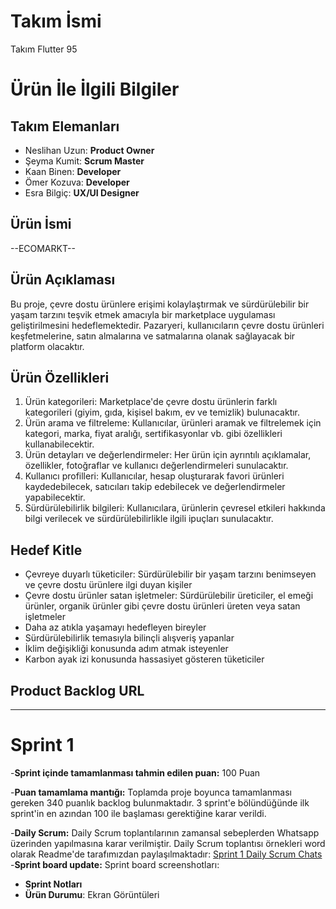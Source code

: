 # Takım İsmi
Takım Flutter 95

# Ürün İle İlgili Bilgiler
## Takım Elemanları
- Neslihan Uzun: **Product Owner**
- Şeyma Kumit: **Scrum Master**
- Kaan Binen: **Developer**
- Ömer Kozuva: **Developer**
- Esra Bilgiç: **UX/UI Designer**

## Ürün İsmi
--ECOMARKT--

## Ürün Açıklaması
Bu proje, çevre dostu ürünlere erişimi kolaylaştırmak ve sürdürülebilir bir yaşam tarzını teşvik etmek amacıyla bir marketplace uygulaması geliştirilmesini hedeflemektedir. Pazaryeri, kullanıcıların çevre dostu ürünleri keşfetmelerine, satın almalarına ve satmalarına olanak sağlayacak bir platform olacaktır.
## Ürün Özellikleri
1. Ürün kategorileri: Marketplace'de çevre dostu ürünlerin farklı kategorileri (giyim, gıda, kişisel bakım, ev ve temizlik) bulunacaktır.
2. Ürün arama ve filtreleme: Kullanıcılar, ürünleri aramak ve filtrelemek için kategori, marka, fiyat aralığı, sertifikasyonlar vb. gibi özellikleri kullanabilecektir.
3. Ürün detayları ve değerlendirmeler: Her ürün için ayrıntılı açıklamalar, özellikler, fotoğraflar ve kullanıcı değerlendirmeleri sunulacaktır.
4. Kullanıcı profilleri: Kullanıcılar, hesap oluşturarak favori ürünleri kaydedebilecek, satıcıları takip edebilecek ve değerlendirmeler yapabilecektir.
5. Sürdürülebilirlik bilgileri: Kullanıcılara, ürünlerin çevresel etkileri hakkında bilgi verilecek ve sürdürülebilirlikle ilgili ipuçları sunulacaktır.

## Hedef Kitle
- Çevreye duyarlı tüketiciler: Sürdürülebilir bir yaşam tarzını benimseyen ve çevre dostu ürünlere ilgi duyan kişiler
- Çevre dostu ürünler satan işletmeler: Sürdürülebilir üreticiler, el emeği ürünler, organik ürünler gibi çevre dostu ürünleri üreten veya satan işletmeler
- Daha az atıkla yaşamayı hedefleyen bireyler
- Sürdürülebilirlik temasıyla bilinçli alışveriş yapanlar
- İklim değişikliği konusunda adım atmak isteyenler
- Karbon ayak izi konusunda hassasiyet gösteren tüketiciler

## Product Backlog URL
-----

# Sprint 1
-**Sprint içinde tamamlanması tahmin edilen puan:** 100 Puan

-**Puan tamamlama mantığı:** Toplamda proje boyunca tamamlanması gereken 340 puanlık backlog bulunmaktadır. 3 sprint'e bölündüğünde ilk sprint'in en azından 100 ile başlaması gerektiğine karar verildi.

-**Daily Scrum:** Daily Scrum toplantılarının zamansal sebeplerden Whatsapp üzerinden yapılmasına karar verilmiştir. Daily Scrum toplantısı örnekleri word olarak Readme'de tarafımızdan paylaşılmaktadır: [Sprint 1 Daily Scrum Chats](https://drive.google.com/file/d/1uymS2xLsTaUjEsf27hTTZ3c4Nyx2XJrI/view?usp=sharing)
-**Sprint board update:** Sprint board screenshotları:
- **Sprint Notları**
- **Ürün Durumu**: Ekran Görüntüleri

